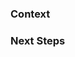### Context
<!-- Helpful Info: -->
<!-- * Background -->
<!-- * How to replicate it / where you saw it -->
<!-- * Expected Result -->
<!-- * Actual result with copied error message -->

### Next Steps
<!-- Helpful Info: -->
<!-- * What you've already done to resolve/understand it -->
<!-- * Potential fix or path to explore -->
